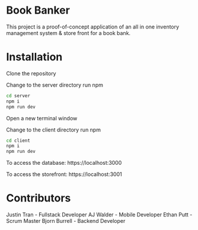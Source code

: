 # Book Banker

This project is a proof-of-concept application of an all in one inventory management system & store front for a book bank.

# Installation

Clone the repository

Change to the server directory run npm 

```bash
cd server
npm i
npm run dev
```

Open a new terminal window

Change to the client directory run npm

```bash
cd client
npm i
npm run dev
```

To access the database: https://localhost:3000

To access the storefront: https://localhost:3001

# Contributors
Justin Tran - Fullstack Developer
AJ Walder - Mobile Developer
Ethan Putt - Scrum Master
Bjorn Burrell - Backend Developer
